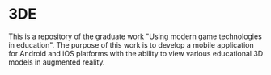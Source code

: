 # 3DE
This is a repository of the graduate work "Using modern game technologies in education".
The purpose of this work is to develop a mobile application for Android and iOS platforms with the ability to view various educational 3D models in augmented reality.
